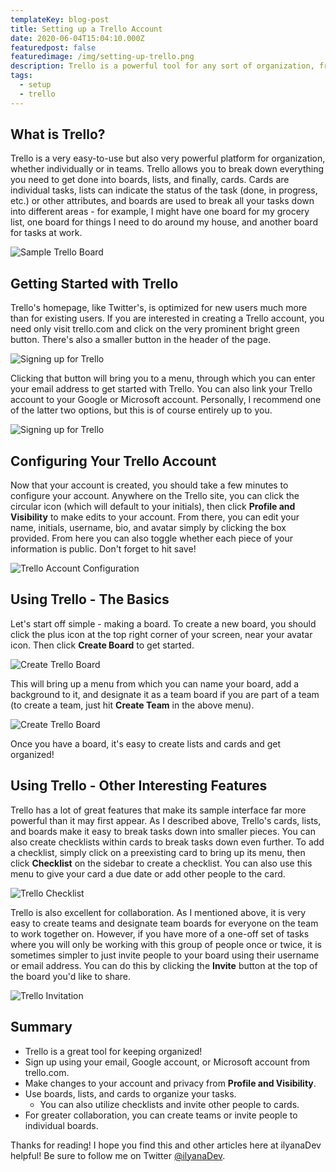 ```yaml
---
templateKey: blog-post
title: Setting up a Trello Account
date: 2020-06-04T15:04:10.000Z
featuredpost: false
featuredimage: /img/setting-up-trello.png
description: Trello is a powerful tool for any sort of organization, from grocery lists to tasks at work.
tags:
  - setup
  - trello
---
```


What is Trello?
-

Trello is a very easy-to-use but also very powerful platform for organization, whether individually or in teams. Trello allows you to break down everything you need to get done into boards, lists, and finally, cards. Cards are individual tasks, lists can indicate the status of the task (done, in progress, etc.) or other attributes, and boards are used to break all your tasks down into different areas - for example, I might have one board for my grocery list, one board for things I need to do around my house, and another board for tasks at work.

![Sample Trello Board](/img/trello-sample-board.png "Sample Trello Board")

Getting Started with Trello
-

Trello's homepage, like Twitter's, is optimized for new users much more than for existing users. If you are interested in creating a Trello account, you need only visit trello.com and click on the very prominent bright green button. There's also a smaller button in the header of the page.

![Signing up for Trello](/img/trello-signup.png "Trello Signup")

Clicking that button will bring you to a menu, through which you can enter your email address to get started with Trello. You can also link your Trello account to your Google or Microsoft account. Personally, I recommend one of the latter two options, but this is of course entirely up to you.

![Signing up for Trello](/img/trello-signup-menu.png "Trello Signup")

Configuring Your Trello Account
-

Now that your account is created, you should take a few minutes to configure your account. Anywhere on the Trello site, you can click the circular icon (which will default to your initials), then click **Profile and Visibility** to make edits to your account. From there, you can edit your name, initials, username, bio, and avatar simply by clicking the box provided. From here you can also toggle whether each piece of your information is public. Don't forget to hit save!

![Trello Account Configuration](/img/trello-account-configuration.png "Trello Account Configuration")

Using Trello - The Basics
-

Let's start off simple - making a board. To create a new board, you should click the plus icon at the top right corner of your screen, near your avatar icon. Then click **Create Board** to get started.

![Create Trello Board](/img/trello-create.png "Create Trello Board")

This will bring up a menu from which you can name your board, add a background to it, and designate it as a team board if you are part of a team (to create a team, just hit **Create Team** in the above menu).

![Create Trello Board](/img/trello-create-board.png "Create Trello Board")

Once you have a board, it's easy to create lists and cards and get organized!

Using Trello - Other Interesting Features
-

Trello has a lot of great features that make its sample interface far more powerful than it may first appear. As I described above, Trello's cards, lists, and boards make it easy to break tasks down into smaller pieces. You can also create checklists within cards to break tasks down even further. To add a checklist, simply click on a preexisting card to bring up its menu, then click **Checklist** on the sidebar to create a checklist. You can also use this menu to give your card a due date or add other people to the card.

![Trello Checklist](/img/trello-checklist-menu.png "Trello Checklist")

Trello is also excellent for collaboration. As I mentioned above, it is very easy to create teams and designate team boards for everyone on the team to work together on. However, if you have more of a one-off set of tasks where you will only be working with this group of people once or twice, it is sometimes simpler to just invite people to your board using their username or email address. You can do this by clicking the **Invite** button at the top of the board you'd like to share.

![Trello Invitation](/img/trello-invite.png "Trello Invite")

Summary
--

* Trello is a great tool for keeping organized!
* Sign up using your email, Google account, or Microsoft account from trello.com.
* Make changes to your account and privacy from **Profile and Visibility**.
* Use boards, lists, and cards to organize your tasks.
  * You can also utilize checklists and invite other people to cards.
* For greater collaboration, you can create teams or invite people to individual boards.

Thanks for reading! I hope you find this and other articles here at ilyanaDev helpful! Be sure to follow me on Twitter [@ilyanaDev](https://twitter.com/ilyanaDev).
